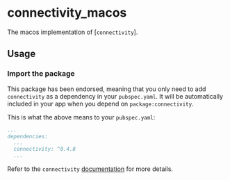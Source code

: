 # connectivity_macos

The macos implementation of [`connectivity`].

## Usage

### Import the package


This package has been endorsed, meaning that you only need to add `connectivity`
as a dependency in your `pubspec.yaml`. It will be automatically included in your app
when you depend on `package:connectivity`.

This is what the above means to your `pubspec.yaml`:

```yaml
...
dependencies:
  ...
  connectivity: ^0.4.8
  ...
```

Refer to the `connectivity` [documentation](https://github.com/flutter/plugins/tree/master/packages/connectivity/connectivity) for more details.


